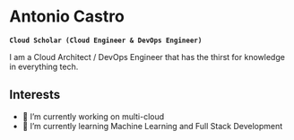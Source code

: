# Antonio Castro

**`Cloud Scholar (Cloud Engineer & DevOps Engineer)`**
 
I am a Cloud Architect / DevOps Engineer that has the thirst for knowledge in everything tech.

## Interests
- 🔭 I’m currently working on multi-cloud
- 🌱 I’m currently learning Machine Learning and Full Stack Development

<!--
**castro369/castro369** is a ✨ _special_ ✨ repository because its `README.md` (this file) appears on your GitHub profile.

Here are some ideas to get you started:

- 🔭 I’m currently working on ...
- 🌱 I’m currently learning ...
- 👯 I’m looking to collaborate on ...
- 🤔 I’m looking for help with ...
- 💬 Ask me about ...
- 📫 How to reach me: ...
- 😄 Pronouns: ...
- ⚡ Fun fact: ...
-->
